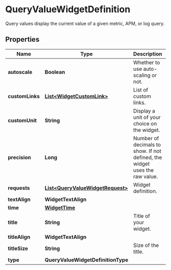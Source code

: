

# QueryValueWidgetDefinition

Query values display the current value of a given metric, APM, or log query.

## Properties

Name | Type | Description | Notes
------------ | ------------- | ------------- | -------------
**autoscale** | **Boolean** | Whether to use auto-scaling or not. |  [optional]
**customLinks** | [**List&lt;WidgetCustomLink&gt;**](WidgetCustomLink.md) | List of custom links. |  [optional]
**customUnit** | **String** | Display a unit of your choice on the widget. |  [optional]
**precision** | **Long** | Number of decimals to show. If not defined, the widget uses the raw value. |  [optional]
**requests** | [**List&lt;QueryValueWidgetRequest&gt;**](QueryValueWidgetRequest.md) | Widget definition. | 
**textAlign** | **WidgetTextAlign** |  |  [optional]
**time** | [**WidgetTime**](WidgetTime.md) |  |  [optional]
**title** | **String** | Title of your widget. |  [optional]
**titleAlign** | **WidgetTextAlign** |  |  [optional]
**titleSize** | **String** | Size of the title. |  [optional]
**type** | **QueryValueWidgetDefinitionType** |  | 



